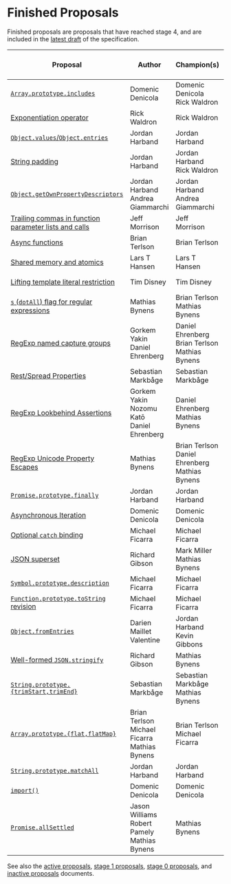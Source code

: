 # Finished Proposals

Finished proposals are proposals that have reached stage 4, and are included in the [latest draft](https://tc39.github.io/ecma262/) of the specification.

| Proposal                                                                 | Author                                                 | Champion(s)                                             | TC39 meeting notes                          | Expected Publication Year |
| ------------------------------------------------------------------------ | ------------------------------------------------------ | ------------------------------------------------------- | ------------------------------------------- | ------------------------- |
| [`Array.prototype.includes`][array-includes]                             | Domenic Denicola                                       | Domenic Denicola<br />Rick Waldron                      | [November 2015][array-includes-notes]       | 2016                      |
| [Exponentiation operator][exponentiation]                                | Rick Waldron                                           | Rick Waldron                                            | [January 2016][exponentiation-notes]        | 2016                      |
| [`Object.values`/`Object.entries`][object-values-entries]                | Jordan Harband                                         | Jordan Harband                                          | [March 2016][object-values-entries-notes]   | 2017                      |
| [String padding][string-padding]                                         | Jordan Harband                                         | Jordan Harband<br />Rick Waldron                        | [May 2016][string-padding-notes]            | 2017                      |
| [`Object.getOwnPropertyDescriptors`][object-gopds]                       | Jordan Harband<br />Andrea Giammarchi                  | Jordan Harband<br />Andrea Giammarchi                   | [May 2016][object-gopds-notes]              | 2017                      |
| [Trailing commas in function parameter lists and calls][function-commas] | Jeff Morrison                                          | Jeff Morrison                                           | [July 2016][function-commas-notes]          | 2017                      |
| [Async functions][async-await]                                           | Brian Terlson                                          | Brian Terlson                                           | [July 2016][async-await-notes]              | 2017                      |
| [Shared memory and atomics][atomics]                                     | Lars T Hansen                                          | Lars T Hansen                                           | [January 2017][atomics-notes]               | 2017                      |
| [Lifting template literal restriction][template-literal-lift]            | Tim Disney                                             | Tim Disney                                              | [March 2017][template-literal-lift-notes]   | 2018                      |
| [`s` (`dotAll`) flag for regular expressions][dot-all]                   | Mathias Bynens                                         | Brian Terlson<br />Mathias Bynens                       | [November 2017][dot-all-notes]              | 2018                      |
| [RegExp named capture groups][named-groups]                              | Gorkem Yakin<br />Daniel Ehrenberg                     | Daniel Ehrenberg<br />Brian Terlson<br />Mathias Bynens | [November 2017][named-groups-notes]         | 2018                      |
| [Rest/Spread Properties][object-rest-spread]                             | Sebastian Markbåge                                     | Sebastian Markbåge                                      | [January 2018][object-rest-spread-notes]    | 2018                      |
| [RegExp Lookbehind Assertions][lookbehind]                               | Gorkem Yakin<br />Nozomu Katō<br />Daniel Ehrenberg    | Daniel Ehrenberg<br />Mathias Bynens                    | [January 2018][lookbehind-notes]            | 2018                      |
| [RegExp Unicode Property Escapes][unicode-escapes]                       | Mathias Bynens                                         | Brian Terlson<br />Daniel Ehrenberg<br />Mathias Bynens | [January 2018][unicode-escapes-notes]       | 2018                      |
| [`Promise.prototype.finally`][finally]                                   | Jordan Harband                                         | Jordan Harband                                          | [January 2018][finally-notes]               | 2018                      |
| [Asynchronous Iteration][async-iteration]                                | Domenic Denicola                                       | Domenic Denicola                                        | [January 2018][async-iteration-notes]       | 2018                      |
| [Optional `catch` binding][optional-catch]                               | Michael Ficarra                                        | Michael Ficarra                                         | [May 2018][optional-catch-notes]            | 2019                      |
| [JSON superset][json-superset]                                           | Richard Gibson                                         | Mark Miller<br />Mathias Bynens                         | [May 2018][json-superset-notes]             | 2019                      |
| [`Symbol.prototype.description`][symbol-description]                     | Michael Ficarra                                        | Michael Ficarra                                         | [November 2018][symbol-description-notes]   | 2019                      |
| [`Function.prototype.toString` revision][function-to-string]             | Michael Ficarra                                        | Michael Ficarra                                         | [November 2018][function-to-string-notes]   | 2019                      |
| [`Object.fromEntries`][object-from-entries]                              | Darien Maillet Valentine                               | Jordan Harband<br />Kevin Gibbons                       | [January 2019][object-from-entries-notes]   | 2019                      |
| [Well-formed `JSON.stringify`][well-formed-stringify]                    | Richard Gibson                                         | Mathias Bynens                                          | [January 2019][well-formed-stringify-notes] | 2019                      |
| [`String.prototype.{trimStart,trimEnd}`][trims]                          | Sebastian Markbåge                                     | Sebastian Markbåge<br />Mathias Bynens                  | [January 2019][trims-notes]                 | 2019                      |
| [`Array.prototype.{flat,flatMap}`][flat]                                 | Brian Terlson<br />Michael Ficarra<br />Mathias Bynens | Brian Terlson<br />Michael Ficarra                      | [January 2019][flat-notes]                  | 2019                      |
| [`String.prototype.matchAll`][matchall]                                  | Jordan Harband                                         | Jordan Harband                                          | [March 2019][matchall-notes]                | 2020                      |
| [`import()`][dynamic-import]                                             | Domenic Denicola                                       | Domenic Denicola                                        | [June 2019][dynamic-import-notes]           | 2020                      |
| [`Promise.allSettled`][allsettled]                                       | Jason Williams<br />Robert Pamely<br />Mathias Bynens  | Mathias Bynens                                          | [July 2019][allsettled-notes]               | 2020

See also the [active proposals](README.md), [stage 1 proposals](stage-1-proposals.md), [stage 0 proposals](stage-0-proposals.md), and [inactive proposals](inactive-proposals.md) documents.

[array-includes]: https://github.com/tc39/Array.prototype.includes
[array-includes-notes]: https://github.com/rwaldron/tc39-notes/blob/master/meetings/2015-11/nov-17.md#arrayprototypeincludes
[exponentiation]: https://github.com/rwaldron/exponentiation-operator
[exponentiation-notes]: https://github.com/rwaldron/tc39-notes/blob/master/meetings/2016-01/2016-01-28.md#5xviii-exponentiation-operator-rw
[object-values-entries]: https://github.com/tc39/proposal-object-values-entries
[object-values-entries-notes]: https://github.com/rwaldron/tc39-notes/blob/master/meetings/2016-03/march-29.md#objectvalues--objectentries
[string-padding]: https://github.com/tc39/proposal-string-pad-start-end
[string-padding-notes]: https://github.com/rwaldron/tc39-notes/blob/master/meetings/2016-05/may-25.md#stringprototypepadstartend-jhd
[object-gopds]: https://github.com/tc39/proposal-object-getownpropertydescriptors
[object-gopds-notes]: https://github.com/rwaldron/tc39-notes/blob/master/meetings/2016-05/may-25.md#objectgetownpropertydescriptors-jhd
[function-commas]: https://github.com/tc39/proposal-trailing-function-commas
[function-commas-notes]: https://github.com/rwaldron/tc39-notes/blob/master/meetings/2016-07/jul-26.md#9ie-trailing-commas-in-functions
[async-await]: https://github.com/tc39/ecmascript-asyncawait
[async-await-notes]: https://github.com/rwaldron/tc39-notes/blob/master/meetings/2016-07/jul-28.md#10iv-async-functions
[atomics]: https://github.com/tc39/ecmascript_sharedmem
[atomics-notes]: https://github.com/rwaldron/tc39-notes/blob/master/meetings/2017-01/jan-24.md#13if-seeking-stage-4-for-sharedarraybuffer
[template-literal-lift]: https://github.com/tc39/proposal-template-literal-revision
[template-literal-lift-notes]: https://github.com/rwaldron/tc39-notes/blob/master/meetings/2017-03/mar-21.md#10ia-template-literal-updates
[dot-all]: https://github.com/tc39/proposal-regexp-dotall-flag
[dot-all-notes]: https://github.com/rwaldron/tc39-notes/blob/master/meetings/2017-11/nov-28.md#9ie-regexp-dotall-status-update
[named-groups]: https://github.com/tc39/proposal-regexp-named-groups
[named-groups-notes]: https://github.com/rwaldron/tc39-notes/blob/master/meetings/2017-11/nov-28.md#9if-regexp-named-captures-status-update
[object-rest-spread]: https://github.com/tc39/proposal-object-rest-spread
[object-rest-spread-notes]: https://github.com/rwaldron/tc39-notes/blob/master/meetings/2018-01/jan-23.md#restspread-properties-for-stage-4
[lookbehind]: https://github.com/tc39/proposal-regexp-lookbehind
[lookbehind-notes]: https://github.com/rwaldron/tc39-notes/blob/master/meetings/2018-01/jan-23.md#conclusionresolution-16
[unicode-escapes]: https://github.com/tc39/proposal-regexp-unicode-property-escapes
[unicode-escapes-notes]: https://github.com/rwaldron/tc39-notes/blob/master/meetings/2018-01/jan-24.md#conclusionresolution-1
[finally]: https://github.com/tc39/proposal-promise-finally
[finally-notes]: https://github.com/rwaldron/tc39-notes/blob/master/meetings/2018-01/jan-24.md#conclusionresolution-2
[async-iteration]: https://github.com/tc39/proposal-async-iteration
[async-iteration-notes]: https://github.com/rwaldron/tc39-notes/blob/master/meetings/2018-01/jan-25.md#conclusionresolution
[optional-catch]: https://github.com/tc39/proposal-optional-catch-binding
[optional-catch-notes]: https://github.com/tc39/tc39-notes/blob/master/meetings/2018-05/may-22.md#conclusionresolution-7
[json-superset]: https://github.com/tc39/proposal-json-superset
[json-superset-notes]: https://github.com/tc39/tc39-notes/blob/master/meetings/2018-05/may-22.md#conclusionresolution-8
[symbol-description]: https://github.com/tc39/proposal-Symbol-description
[symbol-description-notes]: https://github.com/rwaldron/tc39-notes/blob/master/meetings/2018-11/nov-27.md#conclusionresolution-12
[function-to-string]: https://github.com/tc39/Function-prototype-toString-revision
[function-to-string-notes]: https://github.com/rwaldron/tc39-notes/blob/master/meetings/2018-11/nov-27.md#conclusionresolution-13
[object-from-entries]: https://github.com/tc39/proposal-object-from-entries
[object-from-entries-notes]: https://github.com/tc39/tc39-notes/blob/master/meetings/2019-01/jan-29.md#objectfromentries-for-stage-4
[well-formed-stringify]: https://github.com/tc39/proposal-well-formed-stringify
[well-formed-stringify-notes]: https://github.com/tc39/tc39-notes/blob/master/meetings/2019-01/jan-29.md#well-formed-jsonstringify-for-stage-4
[trims]: https://github.com/tc39/proposal-string-left-right-trim
[trims-notes]: https://github.com/tc39/tc39-notes/blob/master/meetings/2019-01/jan-29,md#stringprototypetrimstarttrimend-for-stage-4
[flat]: https://github.com/tc39/proposal-flatMap
[flat-notes]: https://github.com/tc39/tc39-notes/blob/master/meetings/2019-01/jan-29.md#arrayprototypeflatflatmap-for-stage-4
[matchall]: https://github.com/tc39/String.prototype.matchAll
[matchall-notes]: https://github.com/tc39/tc39-notes/blob/master/meetings/2019-03/mar-26.md#stringprototypematchall-for-stage-4
[dynamic-import]: https://github.com/tc39/proposal-dynamic-import
[dynamic-import-notes]: https://github.com/tc39/tc39-notes/blob/master/meetings/2019-06/june-4.md#dynamic-import-for-stage-4
[allsettled]: https://github.com/tc39/proposal-promise-allSettled
[allsettled-notes]: https://github.com/tc39/tc39-notes/blob/master/meetings/2019-07/july-24.md#promiseallsettled
